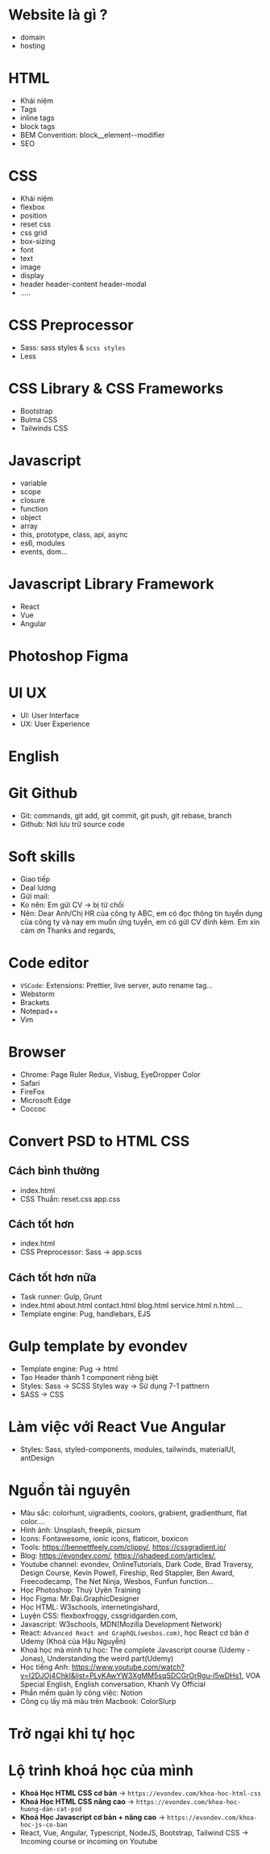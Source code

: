 # Website là gì ?

- domain
- hosting

# HTML

- Khái niệm
- Tags
- inline tags
- block tags
- BEM Convention: block\_\_element--modifier
- SEO

# CSS

- Khái niệm
- flexbox
- position
- reset css
- css grid
- box-sizing
- font
- text
- image
- display
- header header-content header-modal
- .....

# CSS Preprocessor

- Sass: sass styles & `scss styles`
- Less

# CSS Library & CSS Frameworks

- Bootstrap
- Bulma CSS
- Tailwinds CSS

# Javascript

- variable
- scope
- closure
- function
- object
- array
- this, prototype, class, api, async
- es6, modules
- events, dom...

# Javascript Library Framework

- React
- Vue
- Angular

# Photoshop Figma

# UI UX

- UI: User Interface
- UX: User Experience

# English

# Git Github

- Git: commands, git add, git commit, git push, git rebase, branch
- Github: Nơi lưu trữ source code

# Soft skills

- Giao tiếp
- Deal lương
- Gửi mail:
- Ko nên: Em gửi CV -> bị từ chối
- Nên: Dear Anh/Chị HR của công ty ABC, em có đọc thông tin tuyển dụng của công ty và nay em muốn ứng tuyển, em có gửi CV đính kèm. Em xin cám ơn
  Thanks and regards,

# Code editor

- `VSCode`: Extensions: Prettier, live server, auto rename tag...
- Webstorm
- Brackets
- Notepad++
- Vim

# Browser

- Chrome: Page Ruler Redux, Visbug, EyeDropper Color
- Safari
- FireFox
- Microsoft Edge
- Coccoc

# Convert PSD to HTML CSS

## Cách bình thường

- index.html
- CSS Thuần: reset.css app.css

## Cách tốt hơn

- index.html
- CSS Preprocessor: Sass -> app.scss

## Cách tốt hơn nữa

- Task runner: Gulp, Grunt
- index.html about.html contact.html blog.html service.html n.html....
- Template engine: Pug, handlebars, EJS

# Gulp template by evondev

- Template engine: Pug -> html
- Tạo Header thành 1 component riêng biệt
- Styles: Sass -> SCSS Styles way -> Sử dụng 7-1 pattnern
- SASS -> CSS

# Làm việc với React Vue Angular

- Styles: Sass, styled-components, modules, tailwinds, materialUI, antDesign

# Nguồn tài nguyên

- Màu sắc: colorhunt, uigradients, coolors, grabient, gradienthunt, flat color....
- Hình ảnh: Unsplash, freepik, picsum
- Icons: Fontawesome, ionic icons, flaticon, boxicon
- Tools: https://bennettfeely.com/clippy/, https://cssgradient.io/
- Blog: https://evondev.com/, https://ishadeed.com/articles/,
- Youtube channel: evondev, OnlineTutorials, Dark Code, Brad Traversy, Design Course, Kevin Powell, Fireship, Red Stappler, Ben Award, Freecodecamp, The Net Ninja, Wesbos, Funfun function...
- Học Photoshop: Thuỳ Uyên Training
- Học Figma: Mr.Đại.GraphicDesigner
- Học HTML: W3schools, internetingishard,
- Luyện CSS: flexboxfroggy, cssgridgarden.com,
- Javascript: W3schools, MDN(Mozilla Development Network)
- React: `Advanced React and GraphQL(wesbos.com)`, học React cơ bản ở Udemy (Khoá của Hậu Nguyễn)
- Khoá học mà mình tự học: The complete Javascript course (Udemy - Jonas), Understanding the weird part(Udemy)
- Học tiếng Anh: https://www.youtube.com/watch?v=I2DJOj4ChkI&list=PLyKAwYW3XgMM5sqSDCGrOrRgu-l5wDHs1, VOA Special English, English conversation, Khanh Vy Official
- Phần mềm quản lý công việc: Notion
- Công cụ lấy mã màu trên Macbook: ColorSlurp

# Trở ngại khi tự học

# Lộ trình khoá học của mình

- **Khoá Học HTML CSS cơ bản** -> `https://evondev.com/khoa-hoc-html-css`
- **Khoá Học HTML CSS nâng cao** -> `https://evondev.com/khoa-hoc-huong-dan-cat-psd`
- **Khoá Học Javascript cơ bản + nâng cao** -> `https://evondev.com/khoa-hoc-js-co-ban`
- React, Vue, Angular, Typescript, NodeJS, Bootstrap, Tailwind CSS -> Incoming course or incoming on Youtube
